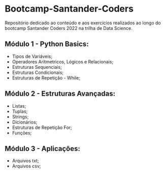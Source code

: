 # Bootcamp-Santander-Coders

Repositório dedicado ao conteúdo e aos exercícios realizados ao longo do bootcamp Santander Coders 2022 na trilha de Data Science.

## Módulo 1 - Python Basics:

  - Tipos de Variáveis;
  - Operadores Aritmetricos, Lógicos e Relacionais;
  - Estruturas Sequenciais;
  - Estruturas Condicionais;
  - Estruturas de Repetição - While;

## Módulo 2 - Estruturas Avançadas:

  - Listas;
  - Tuplas;
  - Strings;
  - Dicionários;
  - Estruturas de Repetição For;
  - Funções;

## Módulo 3 - Aplicações:

  - Arquivos txt;
  - Arquivos csv;

